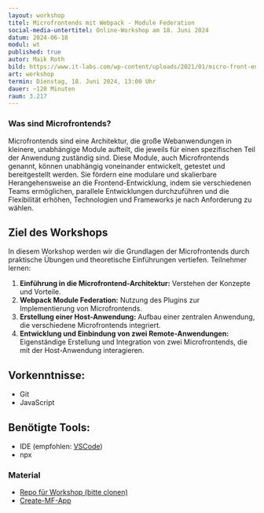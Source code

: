 ```yaml
---
layout: workshop
titel: Microfrontends mit Webpack - Module Federation
social-media-untertitel: Online-Workshop am 18. Juni 2024
datum: 2024-06-18
modul: wt
published: true
autor: Maik Roth
bild: https://www.it-labs.com/wp-content/uploads/2021/01/micro-front-end-01-1.png
art: workshop
termin: Dienstag, 18. Juni 2024, 13:00 Uhr
dauer: ~120 Minuten
raum: 3.217
---
```


### Was sind Microfrontends?

Microfrontends sind eine Architektur, die große Webanwendungen in kleinere, unabhängige Module aufteilt, die jeweils für einen spezifischen Teil der Anwendung zuständig sind. Diese Module, auch Microfrontends genannt, können unabhängig voneinander entwickelt, getestet und bereitgestellt werden. Sie fördern eine modulare und skalierbare Herangehensweise an die Frontend-Entwicklung, indem sie verschiedenen Teams ermöglichen, parallele Entwicklungen durchzuführen und die Flexibilität erhöhen, Technologien und Frameworks je nach Anforderung zu wählen.

## Ziel des Workshops

In diesem Workshop werden wir die Grundlagen der Microfrontends durch praktische Übungen und theoretische Einführungen vertiefen. Teilnehmer lernen:

1. **Einführung in die Microfrontend-Architektur:** Verstehen der Konzepte und Vorteile.
2. **Webpack Module Federation:** Nutzung des Plugins zur Implementierung von Microfrontends.
3. **Erstellung einer Host-Anwendung:** Aufbau einer zentralen Anwendung, die verschiedene Microfrontends integriert.
4. **Entwicklung und Einbindung von zwei Remote-Anwendungen:** Eigenständige Erstellung und Integration von zwei Microfrontends, die mit der Host-Anwendung interagieren.



## Vorkenntnisse:
- Git
- JavaScript

## Benötigte Tools:
- IDE (empfohlen: [VSCode](https://code.visualstudio.com/download))
- npx

### Material
- [Repo für Workshop (bitte clonen)](https://github.com/MaikRoth/webtech-workshop-microfrontends)
- [Create-MF-App](https://github.com/jherr/create-mf-app)